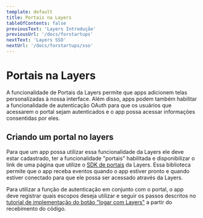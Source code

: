 ```yaml
---
template: default
title: Portais na Layers
tableOfContents: false
previousText: 'Layers Introdução'
previousUrl: '/docs/forstartups'
nextText: 'Layers SSO'
nextUrl: '/docs/forstartups/sso'
---
```


# Portais na Layers

A funcionalidade de Portais da Layers permite que apps adicionem telas personalizadas à nossa interface. Além disso, apps podem também habilitar a funcionalidade de autenticação OAuth para que os usuários que acessarem o portal sejam autenticados e o app possa acessar informações consentidas por eles.


## Criando um portal no layers

Para que um app possa utilizar essa funcionalidade da Layers ele deve estar cadastrado, ter a funcionalidade "portais" habilitada e disponibilizar o link de uma página que utilize o [SDK de portais](./../../sdk/portais/introducao) da Layers. Essa biblioteca permite que o app receba eventos quando o app estiver pronto e quando estiver conectado para que ele possa ser acessado através da Layers.

 Para utilizar a função de autenticação em conjunto com o portal, o app deve registrar quais escopos deseja utilizar e seguir os passos descritos no [tutorial de implementação do botão "logar com Layers"](/docs/forstartups/sdk/layers-button#4-use-o-c-digo-para-obter-o-token) a partir do recebimento do código.
 